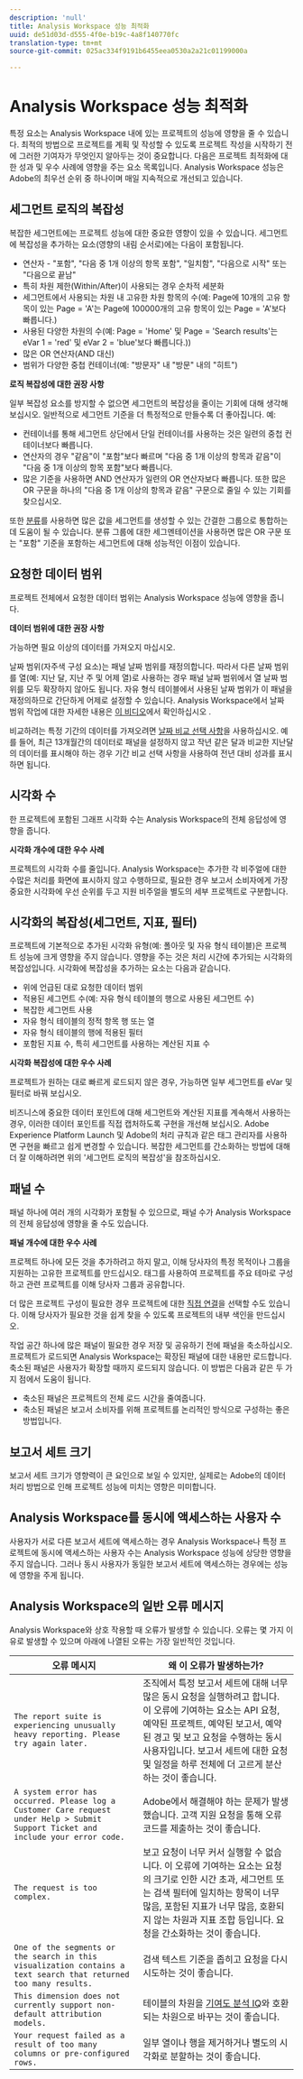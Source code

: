 ```yaml
---
description: 'null'
title: Analysis Workspace 성능 최적화
uuid: de51d03d-d555-4f0e-b19c-4a8f140770fc
translation-type: tm+mt
source-git-commit: 025ac334f9191b6455eea0530a2a21c01199000a

---
```



# Analysis Workspace 성능 최적화

특정 요소는 Analysis Workspace 내에 있는 프로젝트의 성능에 영향을 줄 수 있습니다. 최적의 방법으로 프로젝트를 계획 및 작성할 수 있도록 프로젝트 작성을 시작하기 전에 그러한 기여자가 무엇인지 알아두는 것이 중요합니다. 다음은 프로젝트 최적화에 대한 성과 및 우수 사례에 영향을 주는 요소 목록입니다. Analysis Workspace 성능은 Adobe의 최우선 순위 중 하나이며 매일 지속적으로 개선되고 있습니다.

## 세그먼트 로직의 복잡성

복잡한 세그먼트에는 프로젝트 성능에 대한 중요한 영향이 있을 수 있습니다. 세그먼트에 복잡성을 추가하는 요소(영향의 내림 순서로)에는 다음이 포함됩니다.

* 연산자 - &quot;포함&quot;, &quot;다음 중 1개 이상의 항목 포함&quot;, &quot;일치함&quot;, &quot;다음으로 시작&quot; 또는 &quot;다음으로 끝남&quot;
* 특히 차원 제한(Within/After)이 사용되는 경우 순차적 세분화
* 세그먼트에서 사용되는 차원 내 고유한 차원 항목의 수(예: Page에 10개의 고유 항목이 있는 Page = &#39;A&#39;는 Page에 100000개의 고유 항목이 있는 Page = &#39;A&#39;보다 빠릅니다.)
* 사용된 다양한 차원의 수(예: Page = &#39;Home&#39; 및 Page = &#39;Search results&#39;는 eVar 1 = &#39;red&#39; 및 eVar 2 = &#39;blue&#39;보다 빠릅니다.))
* 많은 OR 연산자(AND 대신)
* 범위가 다양한 중첩 컨테이너(예: &quot;방문자&quot; 내 &quot;방문&quot; 내의 &quot;히트&quot;)

**로직 복잡성에 대한 권장 사항**

일부 복잡성 요소를 방지할 수 없으면 세그먼트의 복잡성을 줄이는 기회에 대해 생각해보십시오. 일반적으로 세그먼트 기준을 더 특정적으로 만들수록 더 좋아집니다. 예:

* 컨테이너를 통해 세그먼트 상단에서 단일 컨테이너를 사용하는 것은 일련의 중첩 컨테이너보다 빠릅니다.
* 연산자의 경우 &quot;같음&quot;이 &quot;포함&quot;보다 빠르며 &quot;다음 중 1개 이상의 항목과 같음&quot;이 &quot;다음 중 1개 이상의 항목 포함&quot;보다 빠릅니다.
* 많은 기준을 사용하면 AND 연산자가 일련의 OR 연산자보다 빠릅니다. 또한 많은 OR 구문을 하나의 &quot;다음 중 1개 이상의 항목과 같음&quot; 구문으로 줄일 수 있는 기회를 찾으십시오.

또한 [분류](/help/components/c-classifications2/c-classifications.md)를 사용하면 많은 값을 세그먼트를 생성할 수 있는 간결한 그룹으로 통합하는 데 도움이 될 수 있습니다. 분류 그룹에 대한 세그멘테이션을 사용하면 많은 OR 구문 또는 &quot;포함&quot; 기준을 포함하는 세그먼트에 대해 성능적인 이점이 있습니다.

## 요청한 데이터 범위

프로젝트 전체에서 요청한 데이터 범위는 Analysis Workspace 성능에 영향을 줍니다.

**데이터 범위에 대한 권장 사항**

가능하면 필요 이상의 데이터를 가져오지 마십시오.

날짜 범위(자주색 구성 요소)는 패널 날짜 범위를 재정의합니다. 따라서 다른 날짜 범위를 열(예: 지난 달, 지난 주 및 어제 열)로 사용하는 경우 패널 날짜 범위에서 열 날짜 범위를 모두 확장하지 않아도 됩니다. 자유 형식 테이블에서 사용된 날짜 범위가 이 패널을 재정의하므로 간단하게 어제로 설정할 수 있습니다. Analysis Workspace에서 날짜 범위 작업에 대한 자세한 내용은 [이 비디오](https://www.youtube.com/watch?v=ybmv6EBmhn0)에서 확인하십시오 .

비교하려는 특정 기간의 데이터를 가져오려면 [날짜 비교 선택 사항](/help/analyze/analysis-workspace/components/calendar-date-ranges/time-comparison.md)을 사용하십시오. 예를 들어, 최근 13개월간의 데이터로 패널을 설정하지 않고 작년 같은 달과 비교한 지난달의 데이터를 표시해야 하는 경우 기간 비교 선택 사항을 사용하여 전년 대비 성과를 표시하면 됩니다.

## 시각화 수

한 프로젝트에 포함된 그래프 시각화 수는 Analysis Workspace의 전체 응답성에 영향을 줍니다.

**시각화 개수에 대한 우수 사례**

프로젝트의 시각화 수를 줄입니다. Analysis Workspace는 추가한 각 비주얼에 대한 수많은 처리를 화면에 표시하지 않고 수행하므로, 필요한 경우 보고서 소비자에게 가장 중요한 시각화에 우선 순위를 두고 지원 비주얼을 별도의 세부 프로젝트로 구분합니다.

## 시각화의 복잡성(세그먼트, 지표, 필터)

프로젝트에 기본적으로 추가된 시각화 유형(예: 폴아웃 및 자유 형식 테이블)은 프로젝트 성능에 크게 영향을 주지 않습니다. 영향을 주는 것은 처리 시간에 추가되는 시각화의 복잡성입니다. 시각화에 복잡성을 추가하는 요소는 다음과 같습니다.

* 위에 언급된 대로 요청한 데이터 범위
* 적용된 세그먼트 수(예: 자유 형식 테이블의 행으로 사용된 세그먼트 수)
* 복잡한 세그먼트 사용
* 자유 형식 테이블의 정적 항목 행 또는 열
* 자유 형식 테이블의 행에 적용된 필터
* 포함된 지표 수, 특히 세그먼트를 사용하는 계산된 지표 수

**시각화 복잡성에 대한 우수 사례**

프로젝트가 원하는 대로 빠르게 로드되지 않은 경우, 가능하면 일부 세그먼트를 eVar 및 필터로 바꿔 보십시오.

비즈니스에 중요한 데이터 포인트에 대해 세그먼트와 계산된 지표를 계속해서 사용하는 경우, 이러한 데이터 포인트를 직접 캡처하도록 구현을 개선해 보십시오. Adobe Experience Platform Launch 및 Adobe의 처리 규칙과 같은 태그 관리자를 사용하면 구현을 빠르고 쉽게 변경할 수 있습니다. 복잡한 세그먼트를 간소화하는 방법에 대해 더 잘 이해하려면 위의 &#39;세그먼트 로직의 복잡성&#39;을 참조하십시오.

## 패널 수

패널 하나에 여러 개의 시각화가 포함될 수 있으므로, 패널 수가 Analysis Workspace의 전체 응답성에 영향을 줄 수도 있습니다.

**패널 개수에 대한 우수 사례**

프로젝트 하나에 모든 것을 추가하려고 하지 말고, 이해 당사자의 특정 목적이나 그룹을 지원하는 고유한 프로젝트를 만드십시오. 태그를 사용하여 프로젝트를 주요 테마로 구성하고 관련 프로젝트를 이해 당사자 그룹과 공유합니다.

더 많은 프로젝트 구성이 필요한 경우 프로젝트에 대한 [직접 연결](https://www.youtube.com/watch?v=6IOEewflG2U)을 선택할 수도 있습니다. 이해 당사자가 필요한 것을 쉽게 찾을 수 있도록 프로젝트의 내부 색인을 만드십시오.

작업 공간 하나에 많은 패널이 필요한 경우 저장 및 공유하기 전에 패널을 축소하십시오. 프로젝트가 로드되면 Analysis Workspace는 확장된 패널에 대한 내용만 로드합니다. 축소된 패널은 사용자가 확장할 때까지 로드되지 않습니다. 이 방법은 다음과 같은 두 가지 점에서 도움이 됩니다.

* 축소된 패널은 프로젝트의 전체 로드 시간을 줄여줍니다.
* 축소된 패널은 보고서 소비자를 위해 프로젝트를 논리적인 방식으로 구성하는 좋은 방법입니다.

## 보고서 세트 크기

보고서 세트 크기가 영향력이 큰 요인으로 보일 수 있지만, 실제로는 Adobe의 데이터 처리 방법으로 인해 프로젝트 성능에 미치는 영향은 미미합니다.

## Analysis Workspace를 동시에 액세스하는 사용자 수

사용자가 서로 다른 보고서 세트에 액세스하는 경우 Analysis Workspace나 특정 프로젝트에 동시에 액세스하는 사용자 수는 Analysis Workspace 성능에 상당한 영향을 주지 않습니다. 그러나 동시 사용자가 동일한 보고서 세트에 액세스하는 경우에는 성능에 영향을 주게 됩니다.

## Analysis Workspace의 일반 오류 메시지

Analysis Workspace와 상호 작용할 때 오류가 발생할 수 있습니다. 오류는 몇 가지 이유로 발생할 수 있으며 아래에 나열된 오류는 가장 일반적인 것입니다.

| 오류 메시지 | 왜 이 오류가 발생하는가? |
|---|---|
| `The report suite is experiencing unusually heavy reporting. Please try again later.` | 조직에서 특정 보고서 세트에 대해 너무 많은 동시 요청을 실행하려고 합니다. 이 오류에 기여하는 요소는 API 요청, 예약된 프로젝트, 예약된 보고서, 예약된 경고 및 보고 요청을 수행하는 동시 사용자입니다. 보고서 세트에 대한 요청 및 일정을 하루 전체에 더 고르게 분산하는 것이 좋습니다. |
| `A system error has occurred. Please log a Customer Care request under Help > Submit Support Ticket and include your error code.` | Adobe에서 해결해야 하는 문제가 발생했습니다. 고객 지원 요청을 통해 오류 코드를 제출하는 것이 좋습니다. |
| `The request is too complex.` | 보고 요청이 너무 커서 실행할 수 없습니다. 이 오류에 기여하는 요소는 요청의 크기로 인한 시간 초과, 세그먼트 또는 검색 필터에 일치하는 항목이 너무 많음, 포함된 지표가 너무 많음, 호환되지 않는 차원과 지표 조합 등입니다. 요청을 간소화하는 것이 좋습니다. |
| `One of the segments or the search in this visualization contains a text search that returned too many results.` | 검색 텍스트 기준을 좁히고 요청을 다시 시도하는 것이 좋습니다. |
| `This dimension does not currently support non-default attribution models.` | 테이블의 차원을 [기여도 분석 IQ](/help/analyze/analysis-workspace/c-panels/attribution/attribution.md)와 호환되는 차원으로 바꾸는 것이 좋습니다. |
| `Your request failed as a result of too many columns or pre-configured rows.` | 일부 열이나 행을 제거하거나 별도의 시각화로 분할하는 것이 좋습니다. |
